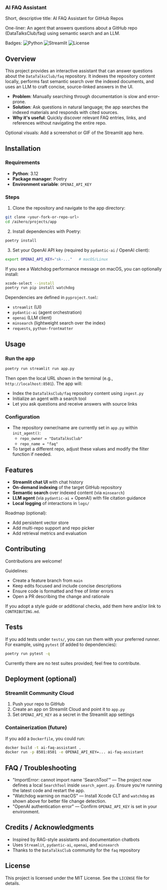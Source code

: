 ### AI FAQ Assistant

Short, descriptive title: AI FAQ Assistant for GitHub Repos

One-liner: An agent that answers questions about a GitHub repo (DataTalksClub/faq) using semantic search and an LLM.

Badges: ![Python](https://img.shields.io/badge/Python-3.12-blue) ![Streamlit](https://img.shields.io/badge/Streamlit-1.50.0-ff4b4b) ![License](https://img.shields.io/badge/License-MIT-green)

## Overview

This project provides an interactive assistant that can answer questions about the `DataTalksClub/faq` repository. It indexes the repository content locally, performs fast semantic search over the indexed documents, and uses an LLM to craft concise, source-linked answers in the UI.

- **Problem**: Manually searching through documentation is slow and error-prone.
- **Solution**: Ask questions in natural language; the app searches the indexed materials and responds with cited sources.
- **Why it's useful**: Quickly discover relevant FAQ entries, links, and references without navigating the entire repo.

Optional visuals: Add a screenshot or GIF of the Streamlit app here.

## Installation

### Requirements
- **Python**: 3.12
- **Package manager**: Poetry
- **Environment variable**: `OPENAI_API_KEY`

### Steps
1) Clone the repository and navigate to the app directory:

```bash
git clone <your-fork-or-repo-url>
cd /aihero/projects/app
```

2) Install dependencies with Poetry:

```bash
poetry install
```

3) Set your OpenAI API key (required by `pydantic-ai` / OpenAI client):

```bash
export OPENAI_API_KEY="sk-..."   # macOS/Linux
```

If you see a Watchdog performance message on macOS, you can optionally install:

```bash
xcode-select --install
poetry run pip install watchdog
```

Dependencies are defined in `pyproject.toml`:
- `streamlit` (UI)
- `pydantic-ai` (agent orchestration)
- `openai` (LLM client)
- `minsearch` (lightweight search over the index)
- `requests`, `python-frontmatter`

## Usage

### Run the app

```bash
poetry run streamlit run app.py
```

Then open the local URL shown in the terminal (e.g., `http://localhost:8501`). The app will:
- Index the `DataTalksClub/faq` repository content using `ingest.py`
- Initialize an agent with a search tool
- Let you ask questions and receive answers with source links

### Configuration
- The repository owner/name are currently set in `app.py` within `init_agent()`:
  - `repo_owner = "DataTalksClub"`
  - `repo_name = "faq"`
- To target a different repo, adjust these values and modify the filter function if needed.

## Features
- **Streamlit chat UI** with chat history
- **On-demand indexing** of the target GitHub repository
- **Semantic search** over indexed content (via `minsearch`)
- **LLM agent** (via `pydantic-ai` + OpenAI) with file citation guidance
- **Local logging** of interactions in `logs/`

Roadmap (optional):
- Add persistent vector store
- Add multi-repo support and repo picker
- Add retrieval metrics and evaluation

## Contributing
Contributions are welcome!

Guidelines:
- Create a feature branch from `main`
- Keep edits focused and include concise descriptions
- Ensure code is formatted and free of linter errors
- Open a PR describing the change and rationale

If you adopt a style guide or additional checks, add them here and/or link to `CONTRIBUTING.md`.

## Tests
If you add tests under `tests/`, you can run them with your preferred runner. For example, using `pytest` (if added to dependencies):

```bash
poetry run pytest -q
```

Currently there are no test suites provided; feel free to contribute.

## Deployment (optional)

### Streamlit Community Cloud
1) Push your repo to GitHub
2) Create an app on Streamlit Cloud and point it to `app.py`
3) Set `OPENAI_API_KEY` as a secret in the Streamlit app settings

### Containerization (future)
If you add a `Dockerfile`, you could run:

```bash
docker build -t ai-faq-assistant .
docker run -p 8501:8501 -e OPENAI_API_KEY=... ai-faq-assistant
```

## FAQ / Troubleshooting
- "ImportError: cannot import name 'SearchTool'" — The project now defines a local `SearchTool` inside `search_agent.py`. Ensure you're running the latest code and restart the app.
- "Watchdog warning on macOS" — Install Xcode CLT and `watchdog` as shown above for better file change detection.
- "OpenAI authentication error" — Confirm `OPENAI_API_KEY` is set in your environment.

## Credits / Acknowledgments
- Inspired by RAG-style assistants and documentation chatbots
- Uses `Streamlit`, `pydantic-ai`, `openai`, and `minsearch`
- Thanks to the `DataTalksClub` community for the `faq` repository

## License
This project is licensed under the MIT License. See the `LICENSE` file for details.


